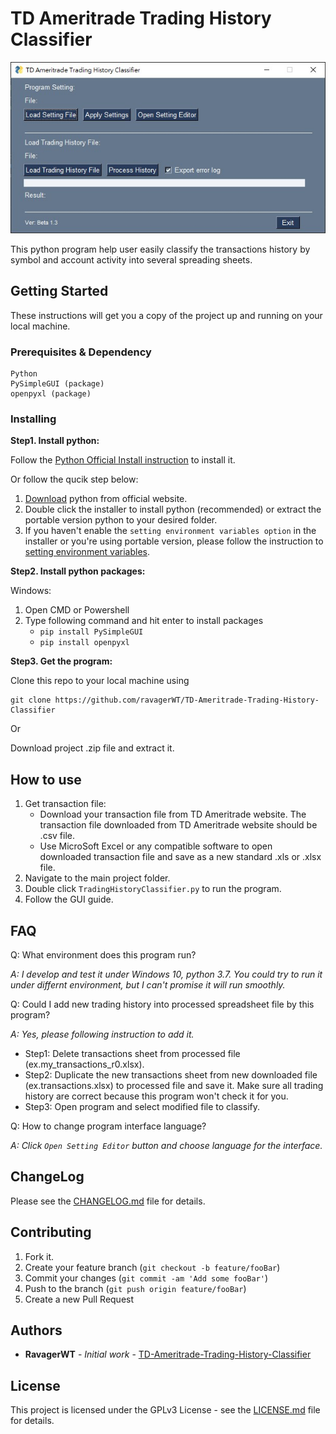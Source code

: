 # TD Ameritrade Trading History Classifier

![](screenshot/Main%20GUI%20Beta1.3.jpg?raw=true)

This python program help user easily classify the transactions history by symbol and account activity into several spreading sheets.

## Getting Started

These instructions will get you a copy of the project up and running on your local machine.

### Prerequisites & Dependency

```
Python
PySimpleGUI (package)
openpyxl (package)
```

### Installing

**Step1. Install python:**

Follow the [Python Official Install instruction](https://docs.python.org/3/using/windows.html) to install it.

Or follow the qucik step below:
1. [Download](https://www.python.org/downloads/) python from official website.
2. Double click the installer to install python (recommended) or extract the portable version python to your desired folder.
3. If you haven't enable the `setting environment variables option` in the installer or you're using portable version, please follow the instruction to [setting environment variables](https://docs.python.org/3/using/windows.html#configuring-python).


**Step2. Install python packages:**

Windows:

1. Open CMD or Powershell
2. Type following command and hit enter to install packages
   - `pip install PySimpleGUI`
   - `pip install openpyxl` 

**Step3. Get the program:**

Clone this repo to your local machine using
```git
git clone https://github.com/ravagerWT/TD-Ameritrade-Trading-History-Classifier
```
Or

Download project .zip file and extract it.

## How to use

1. Get transaction file:
   - Download your transaction file from TD Ameritrade website.  The transaction file downloaded from TD Ameritrade website should be .csv file.
   - Use MicroSoft Excel or any compatible software to open downloaded transaction file and save as a new standard .xls or .xlsx file.
2. Navigate to the main project folder.
3. Double click `TradingHistoryClassifier.py` to run the program.
4. Follow the GUI guide.

## FAQ

Q: What environment does this program run?

*A: I develop and test it under Windows 10, python 3.7.  You could try to run it under differnt environment, but I can't promise it will run smoothly.*

Q: Could I add new trading history into processed spreadsheet file by this program?

*A: Yes, please following instruction to add it.*
- Step1: Delete transactions sheet from processed file (ex.my_transactions_r0.xlsx).
- Step2: Duplicate the new transactions sheet from new downloaded file (ex.transactions.xlsx) to processed file and save it.  Make sure all trading history are correct because this program won't check it for you.
- Step3: Open program and select modified file to classify.

Q: How to change program interface language?

*A: Click `Open Setting Editor` button and choose language for the interface.*

## ChangeLog

Please see the [CHANGELOG.md](https://github.com/ravagerWT/TD-Ameritrade-Trading-History-Classifier/blob/develop/CHANGELOG.md) file for details.

## Contributing

1. Fork it.
2. Create your feature branch (`git checkout -b feature/fooBar`)
3. Commit your changes (`git commit -am 'Add some fooBar'`)
4. Push to the branch (`git push origin feature/fooBar`)
5. Create a new Pull Request

## Authors

* **RavagerWT** - *Initial work* - [TD-Ameritrade-Trading-History-Classifier](https://github.com/ravagerWT/TD-Ameritrade-Trading-History-Classifier)

## License

This project is licensed under the GPLv3 License - see the [LICENSE.md](https://github.com/ravagerWT/TD-Ameritrade-Trading-History-Classifier/blob/master/LICENSE.md) file for details.
